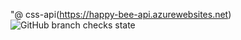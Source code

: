 "@ css-api(https://happy-bee-api.azurewebsites.net)
![GitHub branch checks state](https://img.shields.io/github/checks-status/css-saler-system/css-api-ver2/develop?color=green)